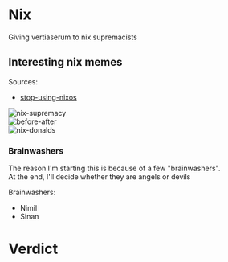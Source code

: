 # Nix

Giving vertiaserum to nix supremacists

## Interesting nix memes

Sources:
- [stop-using-nixos](https://github.com/gytis-ivaskevicius/high-quality-nix-content/tree/master/memes)

![nix-supremacy](https://github.com/gytis-ivaskevicius/high-quality-nix-content/raw/master/memes/the-declarative-trinity.webp)  
![before-after](https://github.com/gytis-ivaskevicius/high-quality-nix-content/raw/master/memes/before-and-after-nix.png)  
![nix-donalds](https://github.com/gytis-ivaskevicius/high-quality-nix-content/raw/master/memes/debian-and-arch-bad.png)  


### Brainwashers

The reason I'm starting this is because of a few "brainwashers".  
At the end, I'll decide whether they are angels or devils  

Brainwashers:
- Nimil
- Sinan


# Verdict
